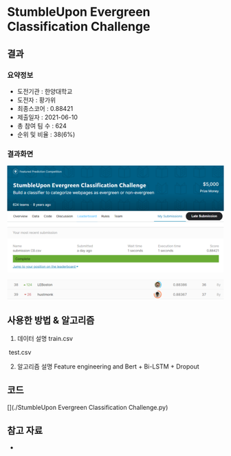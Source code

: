 # StumbleUpon Evergreen Classification Challenge

## 결과

### 요약정보

- 도전기관 : 한양대학교
- 도전자 : 황가위
- 최종스코어 : 0.88421
- 제출일자 : 2021-06-10
- 총 참여 팀 수 : 624
- 순위 및 비율 : 38(6%)

### 결과화면

![leaderboard1](./img/Competition_title.png)

![](./img/Leaderboard.png)



## 사용한 방법 & 알고리즘

1. 데이터 설명
   train.csv

​       test.csv  

2. 알고리즘 설명
   Feature engineering and Bert + Bi-LSTM + Dropout

## 코드

[](./StumbleUpon Evergreen Classification Challenge.py)

## 참고 자료

- 